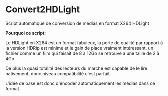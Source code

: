 # Convert2HDLight
Script automatique de conversion de médias en format X264 HDLight

**Pourquoi ce script:**

Le HDLight en X264 est un format fabuleux, la perte de qualité par rapport à la version HDRip est minime et le gain de place vraiment intéressant. un fichier comme un film qui faisait de 8 à 12Go se retrouve a une taille de 2 à 4Go.

De plus la quasi totalité des lecteurs du marché est capable de le lire nativement, donc niveau compatibilité c'est parfait.

L'idée de base est donc d'encoder automatiquement les médias dans ce format.
